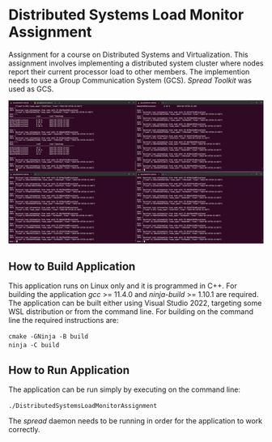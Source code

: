 # Distributed Systems Load Monitor Assignment

Assignment for a course on Distributed Systems and Virtualization. This assignment involves implementing a distributed system cluster where nodes report their current processor load to other members. The implemention needs to use a Group Communication System (GCS). *Spread Toolkit* was used as GCS.

![alt Image illustrating the application](Screenshots/app-running.png)

## How to Build Application

This application runs on Linux only and it is programmed in C++. For building the application *gcc*  >= 11.4.0 and *ninja-build* >= 1.10.1 are required. The application can be built either using Visual Studio 2022, targeting some WSL distribution or from the command line. For building on the command line the required instructions are:

`cmake -GNinja -B build`  
`ninja -C build`


## How to Run Application

The application can be run simply by executing on the command line:

`./DistributedSystemsLoadMonitorAssignment`

The *spread* daemon needs to be running in order for the application to work correctly. 


